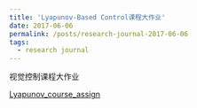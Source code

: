 ```yaml
---
title: 'Lyapunov-Based Control课程大作业'
date: 2017-06-06
permalink: /posts/research-journal-2017-06-06
tags:
  - research journal
---
```


视觉控制课程大作业

[Lyapunov_course_assign](https://github.com/sunqinxuan/Lyapunov_course_assign)









